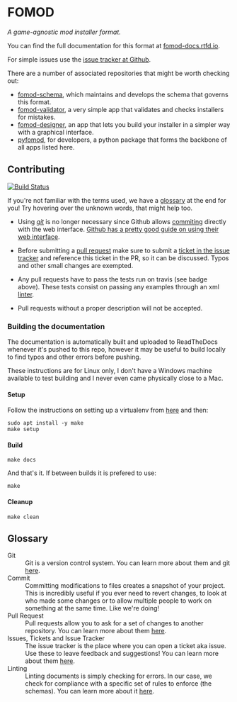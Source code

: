 # FOMOD

*A game-agnostic mod installer format.*

You can find the full documentation for this format at [fomod-docs.rtfd.io](https://fomod-docs.rtfd.io).

For simple issues use the [issue tracker at Github](https://github.com/GandaG/fomod-docs/issues).

There are a number of associated repositories that might be worth checking out:

- [fomod-schema](https://github.com/GandaG/fomod-schema),
  which maintains and develops the schema that governs this format.
- [fomod-validator](https://github.com/GandaG/fomod-validator),
  a very simple app that validates and checks installers for mistakes.
- [fomod-designer](https://github.com/GandaG/fomod-designer),
  an app that lets you build your installer in a simpler way with a graphical interface.
- [pyfomod](https://github.com/GandaG/pyfomod),
  for developers, a python package that forms the backbone of all apps listed here.


## Contributing
[![Build Status](https://img.shields.io/travis/GandaG/fomod-docs.svg?style=flat-square)](https://travis-ci.org/GandaG/fomod-docs)

If you're not familiar with the terms used, we have a [glossary](#glossary) at the end for you!
Try hovering over the unknown words, that might help too.

- Using [*git*](#git "git is a version control system") is no longer necessary since Github allows [commiting](#commit "Committing modifications to files creates a snapshot of your project") directly with the web interface. [Github has a pretty good guide on using their web interface](https://github.com/WGBH/pbucore/wiki/Contributing-to-the-project-through-Github-web-interface).

- Before submitting a [pull request](#pull-request "Pull requests allow you to ask for a set of changes to another repository") make sure to submit a [ticket in the issue tracker](#issue "Use these to leave feedback and suggestions!") and reference this ticket in the PR, so it can be discussed. Typos and other small changes are exempted.

- Any pull requests have to pass the tests run on travis (see badge above). These tests consist on passing any examples through an xml [linter](#lint "Linting documents is simply checking for errors").

- Pull requests without a proper description will not be accepted.


### Building the documentation

The documentation is automatically built and uploaded to ReadTheDocs whenever it's pushed to this repo,
however it may be useful to build locally to find typos and other errors before pushing.

These instructions are for Linux only, I don't have a Windows machine available to test building and I
never even came physically close to a Mac.


#### Setup

Follow the instructions on setting up a virtualenv from [here](https://askubuntu.com/questions/244641/how-to-set-up-and-use-a-virtual-python-environment-in-ubuntu)
and then:

```
sudo apt install -y make
make setup
```


#### Build

```
make docs
```

And that's it. If between builds it is prefered to use:

```
make
```


#### Cleanup

```
make clean
```


## Glossary

<dl>
  <dt><a name="git"></a>Git</dt>
  <dd>Git is a version control system. You can learn more about them and git <a href="https://git-scm.com/book/en/v2/Getting-Started-About-Version-Control">here</a>.</dd>

  <dt><a name="commit"></a>Commit</dt>
  <dd>Committing modifications to files creates a snapshot of your project.
This is incredibly useful if you ever need to revert changes,
to look at who made some changes or to allow multiple people to work on something at the same time.
Like we're doing!</dd>

  <dt><a name="pull-request"></a>Pull Request</dt>
  <dd>Pull requests allow you to ask for a set of changes to another repository. You can learn more about them <a href="https://help.github.com/articles/about-pull-requests/">here</a>.</dd>

  <dt><a name="issue"></a>Issues, Tickets and Issue Tracker</dt>
  <dd>The issue tracker is the place where you can open a ticket aka issue. Use these to leave feedback and suggestions! You can learn more about them <a href="https://help.github.com/articles/about-issues/">here</a>.</dd>

  <dt><a name="lint"></a>Linting</dt>
  <dd>Linting documents is simply checking for errors. In our case, we check for compliance with a specific set of rules to enforce (the schemas). You can learn more about it <a href="https://stackoverflow.com/questions/8503559/what-is-linting">here</a>.</dd>
</dl>
